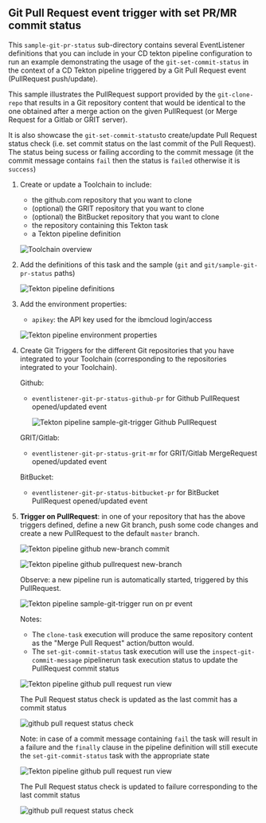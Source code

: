 ## Git Pull Request event trigger with set PR/MR commit status ##

This `sample-git-pr-status` sub-directory contains several EventListener definitions that you can include in your CD tekton pipeline configuration to run an example demonstrating the usage of the `git-set-commit-status` in the context of a CD Tekton pipeline triggered by a Git Pull Request event (PullRequest push/update).

This sample illustrates the PullRequest support provided by the `git-clone-repo` that results in a Git repository content that would be identical to the one obtained after a merge action on the given PullRequest (or Merge Request for a Gitlab or GRIT server).

It is also showcase the `git-set-commit-status`to create/update Pull Request status check (i.e. set commit status on the last commit of the Pull Request).
The status being sucess or failing according to the commit message (it the commit message contains `fail` then the status is `failed` otherwise it is `success`)

1) Create or update a Toolchain to include:

   - the github.com repository that you want to clone
   - (optional) the GRIT repository that you want to clone
   - (optional) the BitBucket repository that you want to clone
   - the repository containing this Tekton task
   - a Tekton pipeline definition

   ![Toolchain overview](./images/sample-git-pr-status-toolchain-overview.png)

2) Add the definitions of this task and the sample (`git` and `git/sample-git-pr-status` paths)

   ![Tekton pipeline definitions](./images/sample-git-pr-status-tekton-pipeline-definitions.png)

3) Add the environment properties:

   - `apikey`: the API key used for the ibmcloud login/access

   ![Tekton pipeline environment properties](./images/sample-git-pr-status-tekton-pipeline-environment-properties.png)

4) Create Git Triggers for the different Git repositories that you have integrated to your Toolchain (corresponding to the repositories integrated to your Toolchain).

   Github:
    - `eventlistener-git-pr-status-github-pr` for Github PullRequest opened/updated event

      ![Tekton pipeline sample-git-trigger Github PullRequest](./images/sample-git-pr-status-github-pullrequest-trigger-configuration.png)

   GRIT/Gitlab:
    - `eventlistener-git-pr-status-grit-mr` for GRIT/Gitlab MergeRequest opened/updated event

   BitBucket:
    - `eventlistener-git-pr-status-bitbucket-pr` for BitBucket PullRequest opened/updated event

5) **Trigger on PullRequest**: in one of your repository that has the above triggers defined, define a new Git branch, push some code changes and create a new PullRequest to the default `master` branch.

   ![Tekton pipeline github new-branch commit](./images/github-sample-new-branch-commit.png)

   ![Tekton pipeline github pullrequest new-branch](./images/github-pull-request-overview.png)

   Observe: a new pipeline run is automatically started, triggered by this PullRequest.

   ![Tekton pipeline sample-git-trigger run on pr event](./images/sample-git-pr-status-github-pr-event-run.png)

   Notes:
   - The `clone-task` execution will produce the same repository content as the "Merge Pull Request" action/button would.
   - The `set-git-commit-status` task execution will use the `inspect-git-commit-message` pipelinerun task execution status to update the PullRequest commit status

   ![Tekton pipeline github pull request run view](./images/sample-git-pr-status-github-pr-event-run-view.png)

   The Pull Request status check is updated as the last commit has a commit status

   ![github pull request status check](./images/sample-git-pr-status-github-pr-status-check.png)

   Note: in case of a commit message containing `fail` the task will result in a failure and the `finally` clause in the pipeline definition will still execute the `set-git-commit-status` task with the appropriate state

   ![Tekton pipeline github pull request run view](./images/sample-git-pr-status-github-pr-event-run-view-failure.png)

   The Pull Request status check is updated to failure corresponding to the last commit status

   ![github pull request status check](./images/sample-git-pr-status-github-pr-status-check-failure.png)
